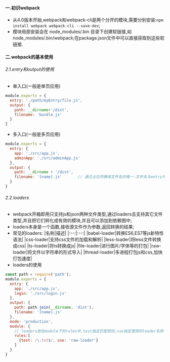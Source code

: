#### 一.初识webpack
- 从4.0版本开始,webpack和webpack-cli是两个分开的模块,需要分别安装:`npm install webpack webpack-cli --save-dev`;
- 模块局部安装会在 node_modules/.bin 目录下创建软链接,如 node_modules/.bin/webpack;在package.json文件中可以直接获取到这些软链接.

#### 二.webpack的基本使用
###### 2.1.entry和output的使用
- 单入口(一般是单页应用)
```js
module.exports = {
  entry: './path/myEntry/file.js',
  output: {
    path: __dirname+'/dist',
    filename: 'bundle.js'
  }
}
```
- 多入口(一般是多页应用)
```js
module.exports = {
  entry: {
    app: './src/app.js',
    adminApp: './src/adminApp.js'
  },
  output: {
    path: __dirname + '/dist',
    filename: '[name].js'       // 通过占位符确保文件名的唯一:文件名与entry中的key一一对应.
  }
}
```

###### 2.2.loaders
- webpack开箱即用只支持js和json两种文件类型,通过loaders去支持其它文件类型,并且把它们转化成有效的模块,并且可以添加到依赖图中;
- loaders本身是一个函数,接收源文件作为参数,返回转换的结果;
- 常见的loaders:
  |名称|描述|
  |:--:|:--:|
  |babel-loader|转换ES6,ES7等js新特性语法|
  |css-loader|支持css文件的加载和解析|
  |less-loader|将less文件转换成css|
  |ts-loader|将ts转换成js|
  |file-loader|进行图片/字体等的打包|
  |raw-loader|将文件以字符串的形式导入|
  |thread-loader|多进程打包js和css,加快打包速度|
- loaders的使用
```js
const path = require('path');
module.exports = {
  entry: {
    app: './src/app.js',
    login: './src/login.js'
  },
  output: {
    path: path.join(__dirname, 'dist'),
    filename: '[name].js'
  },
  mode: 'production',
  module: {
    // loaders放在module下的rules中,test指定匹配规则,use指定使用的loader名称
    rules:[
      {test: /\.txt$/, use: 'raw-loader'}
    ]
  }
}
```